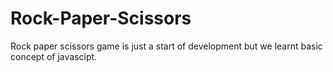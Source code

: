 # Rock-Paper-Scissors
Rock paper scissors game is just a start of development but we learnt basic concept of javascipt.
